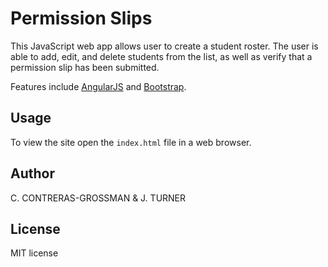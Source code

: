 Permission Slips
============

This JavaScript web app allows user to create a student roster. The user is able to add, edit, and delete students from the list, as well as verify that a permission slip has been submitted.

Features include [AngularJS](https://angularjs.org/)
and [Bootstrap](http://http://getbootstrap.com/).


Usage
-----

To view the site open the `index.html` file
in a web browser.


Author
-----

C. CONTRERAS-GROSSMAN & J. TURNER


License
-------

MIT license
